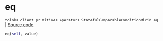 # eq
`toloka.client.primitives.operators.StatefulComparableConditionMixin.eq` | [Source code](https://github.com/Toloka/toloka-kit/blob/v1.2.0.post1/src/client/primitives/operators.py#L197)

```python
eq(self, value)
```

